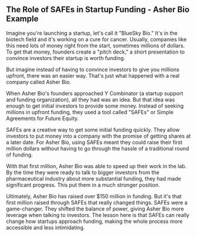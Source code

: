 ## The Role of SAFEs in Startup Funding - Asher Bio Example 

Imagine you're launching a startup, let's call it "BlueSky Bio." It's in the biotech field and it's working on a cure for cancer. Usually, companies like this need lots of money right from the start, sometimes millions of dollars. To get that money, founders create a "pitch deck," a short presentation to convince investors their startup is worth funding. 

But imagine instead of having to convince investors to give you millions upfront, there was an easier way. That's just what happened with a real company called Asher Bio. 

When Asher Bio's founders approached Y Combinator (a startup support and funding organization), all they had was an idea. But that idea was enough to get initial investors to provide some money. Instead of seeking millions in upfront funding, they used a tool called "SAFEs" or Simple Agreements for Future Equity.

SAFEs are a creative way to get some initial funding quickly. They allow investors to put money into a company with the promise of getting shares at a later date. For Asher Bio, using SAFEs meant they could raise their first million dollars without having to go through the hassle of a traditional round of funding.

With that first million, Asher Bio was able to speed up their work in the lab. By the time they were ready to talk to bigger investors from the pharmaceutical industry about more substantial funding, they had made significant progress. This put them in a much stronger position.

Ultimately, Asher Bio has raised over $150 million in funding. But it's that first million raised through SAFEs that really changed things. SAFEs were a game-changer. They shifted the balance of power, giving Asher Bio more leverage when talking to investors. The lesson here is that SAFEs can really change how startups approach funding, making the whole process more accessible and less intimidating.